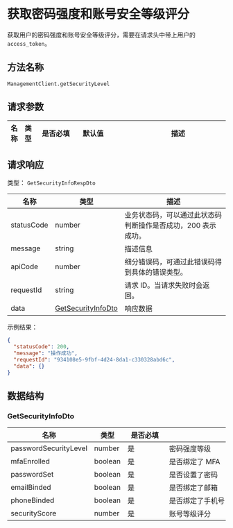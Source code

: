 # 获取密码强度和账号安全等级评分

<!--
  警告⚠️：
  不要直接修改该文档，
  https://github.com/Authing/authing-docs-factory
  使用该项目进行生成
-->

<LastUpdated />

获取用户的密码强度和账号安全等级评分，需要在请求头中带上用户的 `access_token`。

## 方法名称

`ManagementClient.getSecurityLevel`

## 请求参数

| 名称 | 类型 | <div style="width:80px">是否必填</div> | <div style="width:60px">默认值</div> | <div style="width:300px">描述</div> | <div style="width:200px">示例值</div> |
| ---- | ---- | ---- | ---- | ---- | ---- |




## 请求响应

类型： `GetSecurityInfoRespDto`

| 名称 | 类型 | 描述 |
| ---- | ---- | ---- |
| statusCode | number | 业务状态码，可以通过此状态码判断操作是否成功，200 表示成功。 |
| message | string | 描述信息 |
| apiCode | number | 细分错误码，可通过此错误码得到具体的错误类型。 |
| requestId | string | 请求 ID。当请求失败时会返回。 |
| data | <a href="#GetSecurityInfoDto">GetSecurityInfoDto</a> | 响应数据 |



示例结果：

```json
{
  "statusCode": 200,
  "message": "操作成功",
  "requestId": "934108e5-9fbf-4d24-8da1-c330328abd6c",
  "data": {}
}
```

## 数据结构


### <a id="GetSecurityInfoDto"></a> GetSecurityInfoDto

| 名称 | 类型 | <div style="width:80px">是否必填</div> | <div style="width:300px">描述</div> | <div style="width:200px">示例值</div> |
| ---- |  ---- | ---- | ---- | ---- |
| passwordSecurityLevel | number | 是 | 密码强度等级   |  |
| mfaEnrolled | boolean | 是 | 是否绑定了 MFA   |  |
| passwordSet | boolean | 是 | 是否设置了密码   |  |
| emailBinded | boolean | 是 | 是否绑定了邮箱   |  |
| phoneBinded | boolean | 是 | 是否绑定了手机号   |  |
| securityScore | number | 是 | 账号等级评分   |  |


